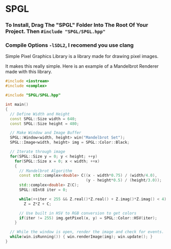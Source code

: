 # SPGL

### To Install, Drag The "SPGL" Folder Into The Root Of Your Project. Then `#include "SPGL/SPGL.hpp"`

### Compile Options `-lSDL2`, I recomend you use clang

Simple Pixel Graphics Library is a library made for drawing pixel images.

It makes this really simple. Here is an example of a Mandelbrot Renderer made with this library.

```cpp
#include <iostream>
#include <complex>

#include "SPGL/SPGL.hpp"

int main()
{
  // Define Width and Height
  const SPGL::Size width = 640;
  const SPGL::Size height = 480;

  // Make Window and Image Buffer
  SPGL::Window<width, height> win("Mandelbrot Set");
  SPGL::Image<width, height> img = SPGL::Color::Black;

  // Iterate through image
  for(SPGL::Size y = 0; y < height; ++y)
    for(SPGL::Size x = 0; x < width; ++x)
    {
      // Mandelbrot Algorithm
      const std::complex<double> C((x - width*0.75) / (width/4.0),
                                   (y - height*0.5) / (height/3.0));
      std::complex<double> Z(C);
      SPGL::UInt8 iter = 0;

      while(++iter < 255 && Z.real()*Z.real() + Z.imag()*Z.imag() < 4)
        Z = Z*Z + C;

      // Use built in HSV to RGB conversion to get colors
      if(iter != 255) img.getPixel(x, y) = SPGL::Color::HSV(iter);
    }

  // While the window is open, render the image and check for events.
  while(win.isRunning()) { win.renderImage(img); win.update(); }
}
```
